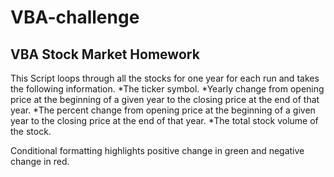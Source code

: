 # VBA-challenge #

## VBA Stock Market Homework ##

This Script loops through all the stocks for one year for each run and takes the following information.
*The ticker symbol.
*Yearly change from opening price at the beginning of a given year to the closing price at the end of that year.
*The percent change from opening price at the beginning of a given year to the closing price at the end of that year.
*The total stock volume of the stock.

Conditional formatting highlights positive change in green and negative change in red.
